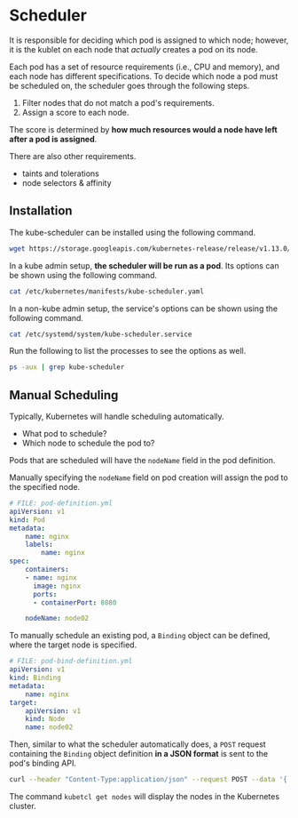 # Scheduler
It is responsible for deciding which pod is assigned to which node; however, it is the kublet on each node that *actually* creates a pod on its node.

Each pod has a set of resource requirements (i.e., CPU and memory), and each node has different specifications. To decide which node a pod must be scheduled on, the scheduler goes through the following steps.
1. Filter nodes that do not match a pod's requirements.
2. Assign a score to each node.

The score is determined by **how much resources would a node have left after a pod is assigned**.

There are also other requirements.
- taints and tolerations
- node selectors & affinity

## Installation
The kube-scheduler can be installed using the following command.

```bash
wget https://storage.googleapis.com/kubernetes-release/release/v1.13.0/bin/linux/amd64/kube-scheduler
```

In a kube admin setup, **the scheduler will be run as a pod**. Its options can be shown using the following command.

```bash
cat /etc/kubernetes/manifests/kube-scheduler.yaml
```

In a non-kube admin setup, the service's options can be shown using the following command.

```bash
cat /etc/systemd/system/kube-scheduler.service
```

Run the following to list the processes to see the options as well.

```bash
ps -aux | grep kube-scheduler
```

## Manual Scheduling
Typically, Kubernetes will handle scheduling automatically.
- What pod to schedule?
- Which node to schedule the pod to?

Pods that are scheduled will have the `nodeName` field in the pod definition.

Manually specifying the `nodeName` field on pod creation will assign the pod to the specified node.

```yaml
# FILE: pod-definition.yml
apiVersion: v1
kind: Pod
metadata:
	name: nginx
	labels:
		name: nginx
spec:
	containers:
	- name: nginx
	  image: nginx
	  ports:
	  - containerPort: 8080

	nodeName: node02
```

To manually schedule an existing pod, a `Binding` object can be defined, where the target node is specified.

```yaml
# FILE: pod-bind-definition.yml
apiVersion: v1
kind: Binding
metadata:
	name: nginx
target:
	apiVersion: v1
	kind: Node
	name: node02
```

Then, similar to what the scheduler automatically does, a `POST` request containing the `Binding` object definition **in a JSON format** is sent to the pod's binding API.

```bash
curl --header "Content-Type:application/json" --request POST --data '{ "apiVersion" : "v1", "kind" : "Binding" ... }' http://$SERVER/api/v1/namespaces/default/pods/$PODNAME/binding/
```

The command `kubetcl get nodes` will display the nodes in the Kubernetes cluster.

